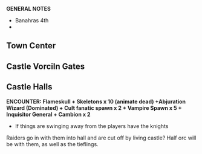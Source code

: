 **GENERAL NOTES**
- Banahras 4th
- 
## Town Center

## Castle Vorciln Gates

## Castle Halls
**ENCOUNTER: Flameskull + Skeletons x 10 (animate dead) +Abjuration Wizard (Dominated) + Cult fanatic spawn x 2 + Vampire Spawn x 5 + Inquisitor General  + Cambion x 2**
- If things are swinging away from the players have the knights 

Raiders go in with them into hall and are cut off by living castle? Half orc will be with them, as well as the tieflings.

##
